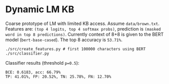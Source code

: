 # Dynamic LM KB

Coarse prototype of LM with limited KB access. Assume `data/brown.txt`.
Features are: `(top 4 logits, top 4 softmax probs)`, prediction is `(masked word in top 8 predictions)`. Currently context of 8+8 is given to the BERT model (`bert-base-cased`). The top 8 accuracy is `53.71%`. 

```
./src/create_features.py # first 100000 characters using BERT
./src/classifier.py 
```

Classifier results (threshold `p=0.5`):

```
BCE: 0.6183, acc: 66.79%
TP: 41.01%, FP: 20.52%, TN: 25.78%, FN: 12.70%
```
